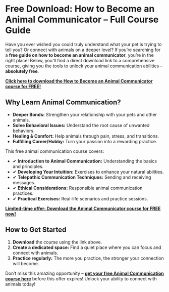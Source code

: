 # Free Download: How to Become an Animal Communicator – Full Course Guide

Have you ever wished you could truly understand what your pet is trying to tell you? Or connect with animals on a deeper level? If you’re searching for a **free guide on how to become an animal communicator**, you’re in the right place! Below, you'll find a direct download link to a comprehensive course, giving you the tools to unlock your animal communication abilities – **absolutely free**.

[**Click here to download the How to Become an Animal Communicator course for FREE!**](https://udemywork.com/how-to-become-an-animal-communicator)

## Why Learn Animal Communication?

*   **Deeper Bonds:** Strengthen your relationship with your pets and other animals.
*   **Solve Behavioral Issues:** Understand the root cause of unwanted behaviors.
*   **Healing & Comfort:** Help animals through pain, stress, and transitions.
*   **Fulfilling Career/Hobby:** Turn your passion into a rewarding practice.

This free animal communication course covers:

*   ✔ **Introduction to Animal Communication:** Understanding the basics and principles.
*   ✔ **Developing Your Intuition:** Exercises to enhance your natural abilities.
*   ✔ **Telepathic Communication Techniques:** Sending and receiving messages.
*   ✔ **Ethical Considerations:** Responsible animal communication practices.
*   ✔ **Practical Exercises:** Real-life scenarios and practice sessions.

[**Limited-time offer: Download the Animal Communicator course for FREE now!**](https://udemywork.com/how-to-become-an-animal-communicator)

## How to Get Started

1.  **Download** the course using the link above.
2.  **Create a dedicated space:** Find a quiet place where you can focus and connect with animals.
3.  **Practice regularly:** The more you practice, the stronger your connection will become.

Don’t miss this amazing opportunity – **[get your free Animal Communication course here](https://udemywork.com/how-to-become-an-animal-communicator)** before this offer expires! Unlock your ability to connect with animals today!
